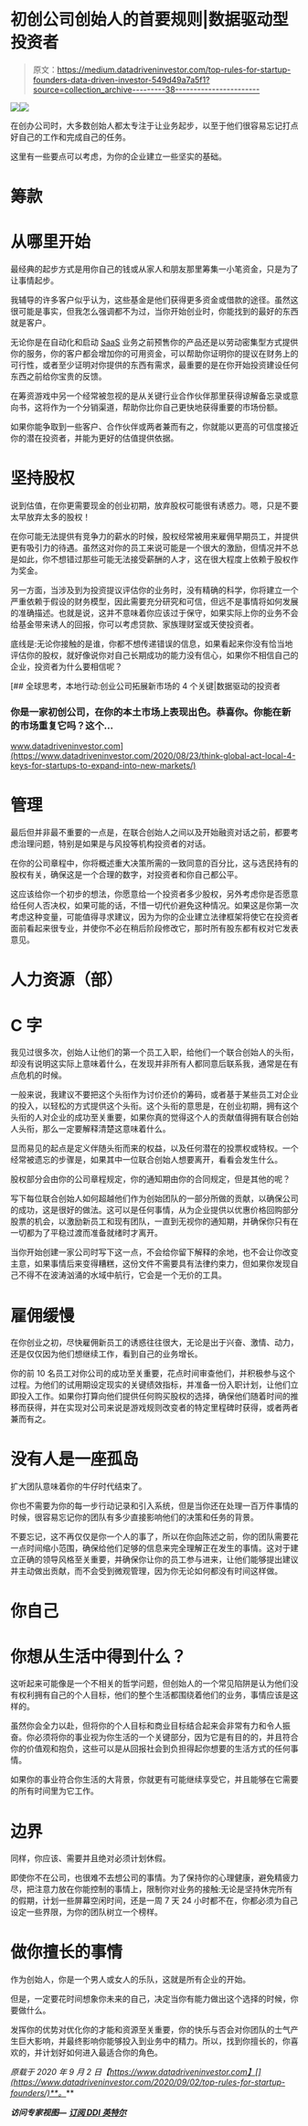 # 初创公司创始人的首要规则|数据驱动型投资者

> 原文：<https://medium.datadriveninvestor.com/top-rules-for-startup-founders-data-driven-investor-549d49a7a5f1?source=collection_archive---------38----------------------->

![](img/692ae02099f22922deef38cd08395df1.png)![](img/3d4f47d6771715df084fe899c241e3de.png)

在创办公司时，大多数创始人都太专注于让业务起步，以至于他们很容易忘记打点好自己的工作和完成自己的任务。

这里有一些要点可以考虑，为你的企业建立一些坚实的基础。

# 筹款

# 从哪里开始

最经典的起步方式是用你自己的钱或从家人和朋友那里筹集一小笔资金，只是为了让事情起步。

我辅导的许多客户似乎认为，这些基金是他们获得更多资金或借款的途径。虽然这很可能是事实，但我怎么强调都不为过，当你开始创业时，你能找到的最好的东西就是客户。

无论你是在自动化和启动 [SaaS](https://www.datadriveninvestor.com/glossary/software-as-a-service/) 业务之前预售你的产品还是以劳动密集型方式提供你的服务，你的客户都会增加你的可用资金，可以帮助你证明你的提议在财务上的可行性，或者至少证明对你提供的东西有需求，最重要的是在你开始投资建设任何东西之前给你宝贵的反馈。

在筹资游戏中另一个经常被忽视的是从关键行业合作伙伴那里获得谅解备忘录或意向书，这将作为一个分销渠道，帮助你比你自己更快地获得重要的市场份额。

如果你能争取到一些客户、合作伙伴或两者兼而有之，你就能以更高的可信度接近你的潜在投资者，并能为更好的估值提供依据。

# 坚持股权

说到估值，在你更需要现金的创业初期，放弃股权可能很有诱惑力。嗯，只是不要太早放弃太多的股权！

在你可能无法提供有竞争力的薪水的时候，股权经常被用来雇佣早期员工，并提供更有吸引力的待遇。虽然这对你的员工来说可能是一个很大的激励，但情况并不总是如此，你不想错过那些可能无法接受薪酬的人才，这在很大程度上依赖于股权作为奖金。

另一方面，当涉及到为投资提议评估你的业务时，没有精确的科学，你将建立一个严重依赖于假设的财务模型，因此需要充分研究和可信，但远不是事情将如何发展的准确描述。也就是说，这并不意味着你应该过于保守，如果实际上你的业务不会给基金带来诱人的回报，你可以考虑贷款、家族理财室或天使投资者。

底线是:无论你接触的是谁，你都不想传递错误的信息，如果看起来你没有恰当地评估你的股权，就好像说你对自己长期成功的能力没有信心，如果你不相信自己的企业，投资者为什么要相信呢？

[](https://www.datadriveninvestor.com/2020/08/23/think-global-act-local-4-keys-for-startups-to-expand-into-new-markets/) [## 全球思考，本地行动:创业公司拓展新市场的 4 个关键|数据驱动的投资者

### 你是一家初创公司，在你的本土市场上表现出色。恭喜你。你能在新的市场重复它吗？这个…

www.datadriveninvestor.com](https://www.datadriveninvestor.com/2020/08/23/think-global-act-local-4-keys-for-startups-to-expand-into-new-markets/) 

# 管理

最后但并非最不重要的一点是，在联合创始人之间以及开始融资对话之前，都要考虑治理问题，特别是如果是与风投等机构投资者的对话。

在你的公司章程中，你将概述重大决策所需的一致同意的百分比，这与选民持有的股权有关，确保这是一个合理的数字，对投资者和你自己都公平。

这应该给你一个初步的想法，你愿意给一个投资者多少股权，另外考虑你是否愿意给任何人否决权，如果可能的话，不惜一切代价避免这种情况。如果这是你第一次考虑这种变量，可能值得寻求建议，因为为你的企业建立法律框架将使它在投资者面前看起来很专业，并使你不必在稍后阶段修改它，那时所有股东都有权对它发表意见。

# 人力资源（部）

# C 字

我见过很多次，创始人让他们的第一个员工入职，给他们一个联合创始人的头衔，却没有说明这实际上意味着什么，在发现并非所有人都同意后联系我，通常是在有点危机的时候。

一般来说，我建议不要把这个头衔作为讨价还价的筹码，或者基于某些员工对企业的投入，以轻松的方式提供这个头衔。这个头衔的意思是，在创业初期，拥有这个头衔的人对企业的成功至关重要，如果你真的觉得这个人的贡献值得拥有联合创始人头衔，那么一定要解释清楚这意味着什么。

显而易见的起点是定义伴随头衔而来的权益，以及任何潜在的投票权或特权。一个经常被遗忘的步骤是，如果其中一位联合创始人想要离开，看看会发生什么。

股权部分会由你的公司章程规定，你的通知期由你的合同规定，但是其他的呢？

写下每位联合创始人如何超越他们作为创始团队的一部分所做的贡献，以确保公司的成功，这是很好的做法。这可以是任何事情，从为企业提供以优惠价格回购部分股票的机会，以激励新员工和现有团队，一直到无视你的通知期，并确保你只有在一切都为了平稳过渡而准备就绪时才离开。

当你开始创建一家公司时写下这一点，不会给你留下解释的余地，也不会让你改变主意，如果事情后来变得糟糕，这份文件不需要具有法律约束力，但如果你发现自己不得不在波涛汹涌的水域中航行，它会是一个无价的工具。

# 雇佣缓慢

在你创业之初，尽快雇佣新员工的诱惑往往很大，无论是出于兴奋、激情、动力，还是仅仅因为他们想继续工作，看到自己的业务增长。

你的前 10 名员工对你公司的成功至关重要，花点时间审查他们，并积极参与这个过程。为他们的试用期设定现实的关键绩效指标，并准备一份入职计划，让他们立即投入工作。如果你打算向他们提供任何购买股权的选择，确保他们随着时间的推移而获得，并在实现对公司来说是游戏规则改变者的特定里程碑时获得，或者两者兼而有之。

# 没有人是一座孤岛

扩大团队意味着你的牛仔时代结束了。

你也不需要为你的每一步行动记录和引入系统，但是当你还在处理一百万件事情的时候，很容易忘记你的团队有多少直接影响他们的决策和任务的背景。

不要忘记，这不再仅仅是你一个人的事了，所以在你[向](https://www.datadriveninvestor.com/glossary/address/)陈述之前，你的团队需要花一点时间缩小范围，确保给他们足够的信息来完全理解正在发生的事情。这对于建立正确的领导风格至关重要，并确保你让你的员工参与进来，让他们能够提出建议并主动做出贡献，而不会受到微观管理，因为你无论如何都没有时间这样做。

# 你自己

# 你想从生活中得到什么？

这听起来可能像是一个不相关的哲学问题，但创始人的一个常见陷阱是认为他们没有权利拥有自己的个人目标，他们的整个生活都围绕着他们的业务，事情应该是这样的。

虽然你会全力以赴，但将你的个人目标和商业目标结合起来会非常有力和令人振奋。你必须将你的事业视为你生活的一个关键部分，因为它是有目的的，并且符合你的价值观和抱负，这些可以是从回报社会到负担得起你想要的生活方式的任何事情。

如果你的事业符合你生活的大背景，你就更有可能继续享受它，并且能够在它需要的所有时间里为它工作。

# 边界

同样，你应该、需要并且绝对必须计划休假。

即使你不在公司，也很难不去想公司的事情。为了保持你的心理健康，避免精疲力尽，把注意力放在你能控制的事情上，限制你对业务的接触:无论是坚持休完所有的假期，计划一些屏幕空闲时间，还是一周 7 天 24 小时都不在，你都必须为自己设定一些界限，为你的团队树立一个榜样。

# 做你擅长的事情

作为创始人，你是一个男人或女人的乐队，这就是所有企业的开始。

但是，一定要花时间想象你未来的自己，决定当你有能力做出这个选择的时候，你要做什么。

发挥你的优势对优化你的才能和资源至关重要，你的快乐与否会对你团队的士气产生巨大影响，并最终影响你能够投入到业务中的精力。所以，找到你擅长的，你喜欢的，并计划好如何进入最适合你的角色。

*原载于 2020 年 9 月 2 日【https://www.datadriveninvestor.com】[](https://www.datadriveninvestor.com/2020/09/02/top-rules-for-startup-founders/)**。***

***访问专家视图—** [**订阅 DDI 英特尔**](https://datadriveninvestor.com/ddi-intel)*